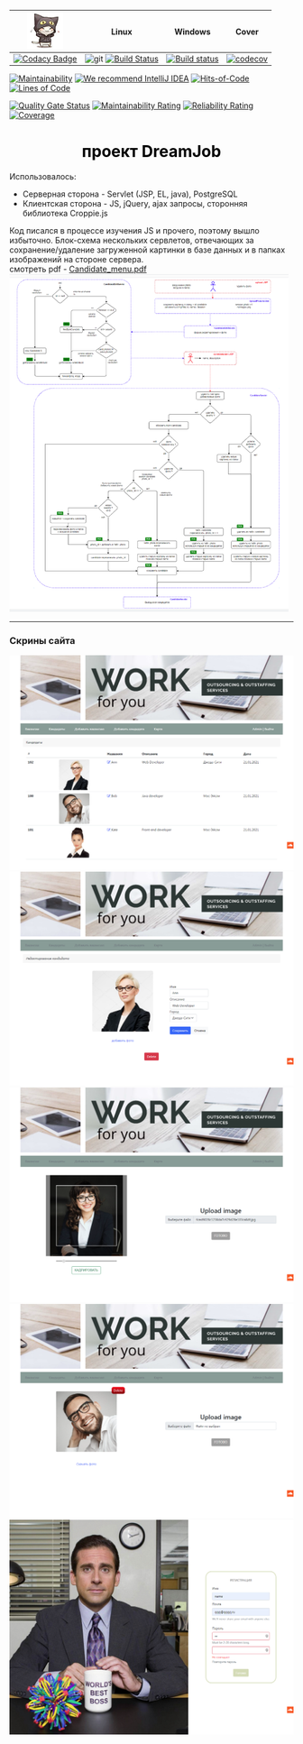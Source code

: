 |                                                                                                       <img src="/logo.png" width="64px" height="64px"/>                                                                                                        |                                                                                                Linux                                                                                                |                                                                                  Windows                                                                                   |                                                                        Cover                                                                        |
|:--------------------------------------------------------------------------------------------------------------------------------------------------------------------------------------------------------------------------------------------------------------:|:---------------------------------------------------------------------------------------------------------------------------------------------------------------------------------------------------:|:--------------------------------------------------------------------------------------------------------------------------------------------------------------------------:|:---------------------------------------------------------------------------------------------------------------------------------------------------:|
| [![Codacy Badge](https://app.codacy.com/project/badge/Grade/f3b5412aa874471cb8e6a1267f579dc1)](https://www.codacy.com/manual/mi1qw/job4j_middle?utm_source=github.com&amp;utm_medium=referral&amp;utm_content=mi1qw/job4j_middle&amp;utm_campaign=Badge_Grade) | ![git](https://github.com/mi1qw/job4j_dreamjob/workflows/git/badge.svg) [![Build Status](https://travis-ci.com/mi1qw/job4j_dreamjob.svg?branch=master)](https://travis-ci.com/mi1qw/job4j_dreamjob) | [![Build status](https://ci.appveyor.com/api/projects/status/5mg1jntl64cvvvvk/branch/master?svg=true)](https://ci.appveyor.com/project/mi1qw/job4j-dreamjob/branch/master) | [![codecov](https://codecov.io/gh/mi1qw/job4j_dreamjob/branch/master/graph/badge.svg?token=D3FK2JGMU0)](https://codecov.io/gh/mi1qw/job4j_dreamjob) |

[![Maintainability](https://api.codeclimate.com/v1/badges/8f0011ab76487be14e65/maintainability)](https://codeclimate.com/github/mi1qw/job4j_dreamjob/maintainability)
[![We recommend IntelliJ IDEA](https://www.elegantobjects.org/intellij-idea.svg)](https://www.jetbrains.com/idea/)
[![Hits-of-Code](https://hitsofcode.com/github/mi1qw/job4j_dreamjob)](https://hitsofcode.com/github/mi1qw/job4j_dreamjob/view)
[![Lines of Code](https://sonarcloud.io/api/project_badges/measure?project=ru.job4j%3Amiddle&metric=ncloc)](https://sonarcloud.io/dashboard?id=ru.job4j%3Amiddle)

[![Quality Gate Status](https://sonarcloud.io/api/project_badges/measure?project=mi1qw_job4j_dreamjob&metric=alert_status)](https://sonarcloud.io/dashboard?id=mi1qw_job4j_dreamjob)
[![Maintainability Rating](https://sonarcloud.io/api/project_badges/measure?project=mi1qw_job4j_dreamjob&metric=sqale_rating)](https://sonarcloud.io/dashboard?id=mi1qw_job4j_dreamjob)
[![Reliability Rating](https://sonarcloud.io/api/project_badges/measure?project=mi1qw_job4j_dreamjob&metric=reliability_rating)](https://sonarcloud.io/dashboard?id=mi1qw_job4j_dreamjob)
[![Coverage](https://sonarcloud.io/api/project_badges/measure?project=mi1qw_job4j_dreamjob&metric=coverage)](https://sonarcloud.io/dashboard?id=mi1qw_job4j_dreamjob)

<h1 align="center" style="color: Black">проект DreamJob</h1>

Использовалось:
- Серверная сторона - Servlet (JSP, EL, java), PostgreSQL
- Клиентская сторона - JS, jQuery, ajax запросы, сторонняя библиотека
  Croppie.js

Код писался в процессе изучения JS и прочего, поэтому вышло избыточно.
Блок-схема нескольких сервлетов, отвечающих за сохранение/удаление
загруженной картинки в базе данных и в папках изображений на стороне
сервера.  
смотреть pdf - [Candidate_menu.pdf](site_img/Candidate_menu.pdf) <img
src="/site_img/2021-01-21_181806.png" height="600px"/>
___
### Скрины сайта

<img src="/site_img/2021-01-21_164944.png"/>
<img src="/site_img/2021-01-21_164958.png"/>
<img src="/site_img/2021-01-21_165038.png"/>
<img src="/site_img/2021-01-21_172723.png"/>
<img src="/site_img/2021-01-21_171912.png"/>
